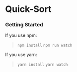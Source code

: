 # Quick-Sort

### Getting Started

 If you use npm:
> `npm install`
> `npm run watch`

 If you use yarn:
 > `yarn install`
 > `yarn watch`
 
 
